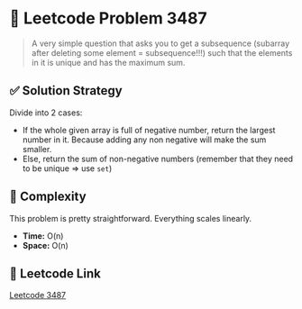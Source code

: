 # 🧠 Leetcode Problem 3487

> A very simple question that asks you to get a subsequence (subarray after deleting some element = subsequence!!!) such that the elements in it is unique and has the maximum sum.

## ✅ Solution Strategy

Divide into 2 cases:
- If the whole given array is full of negative number, return the largest number in it. Because adding any non negative will make the sum smaller.
- Else, return the sum of non-negative numbers (remember that they need to be unique => use `set`)

## 🧪 Complexity

This problem is pretty straightforward. Everything scales linearly.

- **Time:** O(n)
- **Space:** O(n)

## 🔗 Leetcode Link

[Leetcode 3487](https://leetcode.com/problems/maximum-unique-subarray-sum-after-deletion/description/?envType=daily-question&envId=2025-07-25)